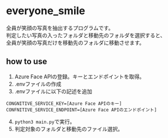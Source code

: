 # everyone_smile
全員が笑顔の写真を抽出するプログラムです。  
判定したい写真の入ったフォルダと移動先のフォルダを選択すると、  
全員が笑顔の写真だけを移動先のフォルダに移動させます。

## how to use
1. Azure Face APIの登録。キーとエンドポイントを取得。
2. .envファイルの作成
3. .envファイルに以下の記述を追加
```
CONGNITIVE_SERVICE_KEY=[Azure Face APIのキー]
CONFNITIVE_SERVICE_ENDPOINT=[Azure Face APIのエンドポイント]
```
4. ```python3 main.py```で実行。
5. 判定対象のフォルダと移動先のファイル選択。
